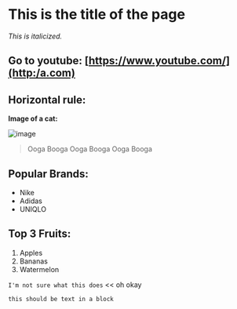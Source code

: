 # This is the title of the page

*This is italicized.*

## Go to youtube: [https://www.youtube.com/](http:/a.com)
Horizontal rule:
---
**Image of a cat:**

![image](https://user-images.githubusercontent.com/69015023/212159171-518bcc3c-81fc-4628-b8a7-863d5c4366ff.png)

> Ooga Booga
> Ooga Booga
> Ooga Booga

## Popular Brands:
* Nike
* Adidas
* UNIQLO

## Top 3 Fruits:
1. Apples
2. Bananas
3. Watermelon

`I'm not sure what this does` << oh okay

```
this should be text in a block

```
